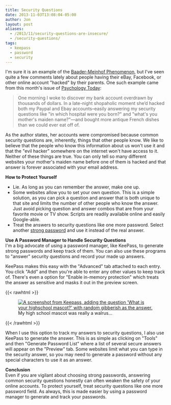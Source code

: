 ```yaml
---
title: Security Questions
date: 2013-11-03T13:08:04-05:00
author: Jon
layout: post
aliases:
  - /2013/11/security-questions-are-insecure/
  - /security-questions/
tags:
  - keepass
  - password
  - security
---
```


I'm sure it is an example of the [Baader-Meinhof Phenomenon](http://www.damninteresting.com/the-baader-meinhof-phenomenon/), but I've seen quite a few comments lately about people having their eBay, Facebook, or other online account "hacked" by their parents. One such example came from this month's issue of [Psychology Today](http://www.psychologytoday.com/blog/women-and-happiness/201303/what-do-we-owe-dying-parent):

> One morning I woke to discover my bank account overdrawn by thousands of dollars. In a late-night shopaholic moment she’d hacked both my Paypal and Ebay accounts&#8211;easily answering my security questions like "in which hospital were you born?" and "what's you mother's maiden name?"—and bought more antique French dishes than we could ever eat off of.

As the author states, her accounts were compromised because common security questions are, inherently, things that other people know. We like to believe that the people who know this information about us won't use it and that the "evil hacker" somewhere on the internet won't have access to it. Neither of these things are true. You can only tell so many different websites your mother's maiden name before one of them is hacked and that answer is forever associated with your email address.

**How to Protect Yourself**

- Lie. As long as you can remember the answer, make one up.
- Some websites allow you to set your own question. This is a simple solution, as you can pick a question and answer that is both unique to that site and limits the number of other people who know the answer. Just avoid picking question and answer combos that are from your favorite movie or TV show. Scripts are readily available online and easily Google-able.
- Treat the answers to security questions like one more password. Select another [strong password](http://xkcd.com/936/) and use it instead of the real answer.

**Use A Password Manager to Handle Security Questions**  
I'm a big advocate of using a password manager, like KeePass, to generate strong passwords and keep track of them. You can also use these programs to "answer" security questions and record your made up answers.

KeePass makes this easy with the "Advanced" tab attached to each entry. You click "Add" and then you're able to enter any other values to keep track of. There's even a option for "Enable in-memory protection" which treats the answer as sensitive and masks it out in the preview screen.

{{< rawhtml >}}

<figure style="max-width: 100%">
  <a href="/images/content/security-questions/keepass-advanced.png"><img aria-describedby="caption-42" src="/images/content/security-questions/keepass-advanced.png" alt="A screenshot from Keepass, adding the question 'What is your highschool mascot?' with random gibberish as the answer." /></a>
  
  <figcaption id="caption-42">
    My high school mascot was really a walrus...
  </figcaption>
</figure>
{{< /rawhtml >}}

When I use this option to track my answers to security questions, I also use KeePass to generate the answer. This is as simple as clicking on "Tools" and then "Generate Password List" where a list of several secure answers will appear on the "Preview" tab. Some websites limit what you can type in the security answer, so you may need to generate a password without any special characters to use it as an answer.

**Conclusion**  
Even if you are vigilant about choosing strong passwords, answering common security questions honestly can often weaken the safety of your online accounts. To protect yourself, treat security questions like one more password field. As always, this is made easier by using a password manager to generate and track your passwords.
